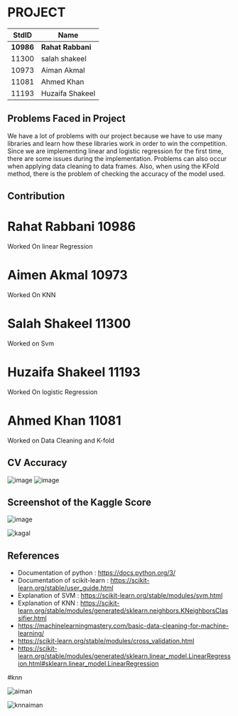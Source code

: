 # PROJECT #

StdID | Name
------------ | -------------
**10986** | **Rahat Rabbani** 
11300 | salah shakeel
10973 | Aiman Akmal
11081 | Ahmed Khan
11193 | Huzaifa Shakeel

## Problems Faced in Project ##

We have a lot of problems with our project because we have to use many libraries and learn how these libraries work in order to win the competition. Since we are implementing linear and logistic regression for the first time, there are some issues during the implementation. Problems can also occur when applying  data cleaning to  data frames. Also, when using the KFold method, there is the problem of checking the accuracy of the model used.

## Contribution ##

# Rahat Rabbani 10986 #
Worked On linear Regression
# Aimen Akmal 10973 #
Worked On KNN
# Salah Shakeel 11300 #
Worked on Svm
# Huzaifa Shakeel 11193 #
Worked On logistic Regression
# Ahmed Khan 11081 #
Worked on Data Cleaning and K-fold

## CV Accuracy ##

![image](https://user-images.githubusercontent.com/99352810/169679257-3fb5e835-fa9c-453c-a3e9-1f45aa444e83.png)
![image](https://user-images.githubusercontent.com/99352810/169679283-0fa85b97-79a3-4454-a045-0274237d2be0.png)

## Screenshot of the Kaggle Score ##

![image](https://user-images.githubusercontent.com/99352810/169680008-2d2b3c29-1533-4c57-b271-53204454ba65.png)

![kagal](https://user-images.githubusercontent.com/99352212/169686311-4ded7ab8-1424-4fef-98f3-ef69e71c73ba.PNG)


## References ##
- Documentation of python : https://docs.python.org/3/
- Documentation of scikit-learn : https://scikit-learn.org/stable/user_guide.html
- Explanation of SVM : https://scikit-learn.org/stable/modules/svm.html
- Explanation of KNN : https://scikit-learn.org/stable/modules/generated/sklearn.neighbors.KNeighborsClassifier.html
- https://machinelearningmastery.com/basic-data-cleaning-for-machine-learning/
- https://scikit-learn.org/stable/modules/cross_validation.html
- https://scikit-learn.org/stable/modules/generated/sklearn.linear_model.LinearRegression.html#sklearn.linear_model.LinearRegression





#knn


![aiman](https://user-images.githubusercontent.com/99357609/169689180-af2c87a5-caa3-4b75-bf3b-1d457395b56b.jpg)

![knnaiman](https://user-images.githubusercontent.com/99357609/169689445-cc84c62a-406d-4c0b-b1e4-f0cbcf4acc98.jpg)


